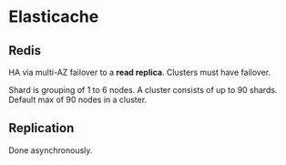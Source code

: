 # Elasticache

## Redis

HA via multi-AZ failover to a __read replica__. Clusters must have failover.

Shard is grouping of 1 to 6 nodes. A cluster consists of up to 90 shards. Default max of 90 nodes in a cluster.

## Replication

Done asynchronously.
